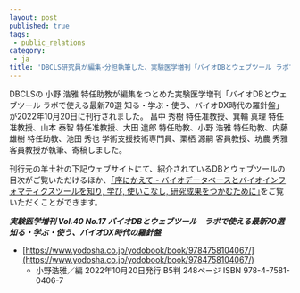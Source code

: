 ```yaml
---
layout: post
published: true
tags:
 - public_relations
category:
 - ja
title: 'DBCLS研究員が編集･分担執筆した、実験医学増刊「バイオDBとウェブツール ラボで使える最新70選 知る・学ぶ・使う、バイオDX時代の羅針盤」が刊行されました'
---
```

DBCLSの 小野 浩雅 特任助教が編集をつとめた実験医学増刊「バイオDBとウェブツール ラボで使える最新70選 知る・学ぶ・使う、バイオDX時代の羅針盤」が2022年10月20日に刊行されました。
畠中 秀樹 特任准教授、箕輪 真理 特任准教授、山本 泰智 特任准教授、大田 達郎 特任助教、小野 浩雅 特任助教、内藤 雄樹 特任助教、池田 秀也 学術支援技術専門員、栗栖 源嗣 客員教授、坊農 秀雅 客員教授が執筆、寄稿しました。

刊行元の羊土社の下記ウェブサイトにて、紹介されているDBとウェブツールの目次がご覧いただけるほか、[｢序にかえて - バイオデータベースとバイオインフォマティクスツールを知り, 学び, 使いこなし, 研究成果をつかむために｣](https://www.yodosha.co.jp/yodobook/book/9784758104067/3.html)をご覧いただくことができます。

***実験医学増刊 Vol\.40 No\.17 バイオDBとウェブツール　ラボで使える最新70選 知る・学ぶ・使う、バイオDX時代の羅針盤***
- [https://www.yodosha.co.jp/yodobook/book/9784758104067/](https://www.yodosha.co.jp/yodobook/book/9784758104067/)
    - 小野浩雅／編 2022年10月20日発行 B5判 248ページ ISBN 978-4-7581-0406-7
